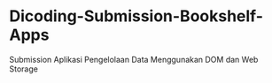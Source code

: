 # Dicoding-Submission-Bookshelf-Apps
 Submission Aplikasi Pengelolaan Data Menggunakan DOM dan Web Storage
